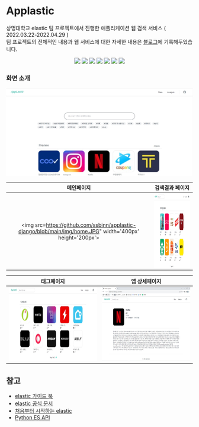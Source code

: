 # Applastic 
상명대학교 elastic 팀 프로젝트에서 진행한 애플리케이션 웹 검색 서비스 ( 2022.03.22-2022.04.29 ) <br>
팀 프로젝트의 전체적인 내용과 웹 서비스에 대한 자세한 내용은 [블로그](https://ssbinn.github.io/project/elastic-project/)에 기록해두었습니다.

<p align='center'>
    <img src="https://img.shields.io/badge/Django-v2.2.5-blue?logo=Django"/>
    <img src="https://img.shields.io/badge/python-v3.9.10-blue?logo=python"/>
    <img src="https://img.shields.io/badge/HTML-v5-yellow?logo=HTML"/>
    <img src="https://img.shields.io/badge/TailwindCSS-v2.13.0-blue?logo=TailwindCSS"/>
    <img src="https://img.shields.io/badge/Elasticsearch-v7.17.0-orange?logo=Elasticsearch"/>
    <img src="https://img.shields.io/badge/Kibana-v7.17.0-orange?logo=Kibana"/>
    <img src="https://img.shields.io/badge/logstash-v7.17.0-orange?logo=logstash"/>
</p>

### 화면 소개
<img src="https://github.com/ssbinn/applastic-django/blob/main/img/home.JPG" style="max-width: 100%;">

|               메인페이지              |                검색결과 페이지              |
| :----------------------------------: | :----------------------------------: | 
| <img src=https://github.com/ssbinn/applastic-django/blob/main/img/home.JPG" width='400px' height='200px'>                                | <img src='https://github.com/ssbinn/applastic-django/blob/main/img/%EA%B2%80%EC%83%89%20%EA%B2%B0%EA%B3%BC.JPG' width='400px'  height='200px'>                                 |

|                태그페이지              |                앱 상세페이지               |
| :----------------------------------: | :----------------------------------: |
| <img src='https://github.com/ssbinn/applastic-django/blob/main/img/tagtag.JPG' width='400px' height='200px'>                                 | <img src='https://github.com/ssbinn/applastic-django/blob/main/img/netflix.JPG' width='400px' height='200px'>                                 |



## 참고
- [elastic 가이드 북](https://esbook.kimjmin.net/)
- [elastic 공식 문서](https://www.elastic.co/guide/index.html)
- [처음부터 시작하는 elastic](https://www.youtube.com/watch?v=Ks0P49B4OsA&list=PLhFRZgJc2afp0gaUnQf68kJHPXLG16YCf)
- [Python ES API](https://elasticsearch-py.readthedocs.io/en/v8.1.1/)

